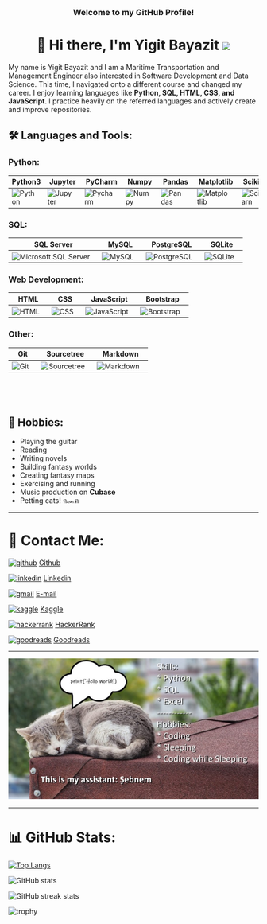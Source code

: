 <!-- HEADER -->
<h3 align="center">
     <br>Welcome to my GitHub Profile!
</h3>

<h1 align="center">🧭 Hi there, I'm Yigit Bayazit </a> <img src="https://user-images.githubusercontent.com/64318469/176737130-33ef105d-385a-43e4-a68e-33ac3f19ab12.gif" height="32" /></h1>

My name is Yigit Bayazit and I am a Maritime Transportation and Management Engineer also interested in Software Development and Data Science. This time, I navigated onto a different course and changed my career. I enjoy learning languages like **Python, SQL, HTML, CSS, and JavaScript**. I practice heavily on the referred languages and actively create and improve repositories.

<div>

## 🛠️ Languages and Tools:

### Python:

| Python3 | Jupyter | PyCharm | Numpy | Pandas | Matplotlib | Scikitlearn |
|----------|----------|----------|--------|--------|--------|-----------|
| <img align="center" alt="Python" width="50px" style="padding-right:10px;" src="https://cdn.jsdelivr.net/gh/devicons/devicon@latest/icons/python/python-original.svg" /> | <img align="center" alt="Jupyter" width="40px" style="padding-right:10px;" src="https://cdn.jsdelivr.net/gh/devicons/devicon@latest/icons/jupyter/jupyter-original-wordmark.svg" /> | <img align="center" alt="Pycharm" width="40px" style="padding-right:10px;" src="https://cdn.jsdelivr.net/gh/devicons/devicon@latest/icons/pycharm/pycharm-original.svg" /> | <img align="center" alt="Numpy" width="40px" style="padding-right:10px;" src="https://cdn.jsdelivr.net/gh/devicons/devicon@latest/icons/numpy/numpy-original.svg" /> | <img align="center" alt="Pandas" width="40px" style="padding-right:10px;" src="https://cdn.jsdelivr.net/gh/devicons/devicon@latest/icons/pandas/pandas-original-wordmark.svg" />| <img align="center" alt="Matplotlib" width="40px" style="padding-right:10px;" src="https://cdn.jsdelivr.net/gh/devicons/devicon@latest/icons/matplotlib/matplotlib-original-wordmark.svg" /> | <img align="center" alt="Scikitlearn" width="40px" style="padding-right:10px;" src="https://cdn.jsdelivr.net/gh/devicons/devicon@latest/icons/scikitlearn/scikitlearn-original.svg" /> |

<!-- align="left" alt="PyQt" width="40px" style="padding-right:10px;" <img src="https://cdn.jsdelivr.net/gh/devicons/devicon@latest/icons/qt/qt-original.svg" /> -->

### SQL:

| SQL Server | MySQL | PostgreSQL | SQLite |
|----------|----------|----------|--------|
| <img align="center" alt="Microsoft SQL Server" width="50px" style="padding-right:10px;" src="https://cdn.jsdelivr.net/gh/devicons/devicon@latest/icons/microsoftsqlserver/microsoftsqlserver-original.svg" /> | <img align="center" alt="MySQL" width="40px" style="padding-right:10px;" src="https://cdn.jsdelivr.net/gh/devicons/devicon@latest/icons/mysql/mysql-original.svg" /> | <img align="center" alt="PostgreSQL" width="40px" style="padding-right:10px;" src="https://cdn.jsdelivr.net/gh/devicons/devicon@latest/icons/postgresql/postgresql-plain.svg" /> | <img align="center" alt="SQLite" width="40px" style="padding-right:10px;" src="https://cdn.jsdelivr.net/gh/devicons/devicon@latest/icons/sqlite/sqlite-original.svg" /> |

### Web Development:

| HTML | CSS | JavaScript | Bootstrap |
|-----|------|------------|-----------|
| <img align="center" alt="HTML" width="50px" style="padding-right:10px;" src="https://cdn.jsdelivr.net/gh/devicons/devicon@latest/icons/html5/html5-original-wordmark.svg" /> | <img align="center" alt="CSS" width="50px" style="padding-right:10px;" src="https://cdn.jsdelivr.net/gh/devicons/devicon@latest/icons/css3/css3-original-wordmark.svg" /> | <img align="center" alt="JavaScript" width="50px" style="padding-right:10px;" src="https://cdn.jsdelivr.net/gh/devicons/devicon@latest/icons/javascript/javascript-original.svg" /> | <img align="center" alt="Bootstrap" width="50px" style="padding-right:10px;" src="https://cdn.jsdelivr.net/gh/devicons/devicon@latest/icons/bootstrap/bootstrap-original.svg" />

### Other:

| Git | Sourcetree | Markdown |
|----------|----------|----------|
| <img align="center" alt="Git" width="40px" style="padding-right:10px;" src="https://cdn.jsdelivr.net/gh/devicons/devicon@latest/icons/git/git-original.svg" /> | <img align="center" alt="Sourcetree" width="40px" style="padding-right:10px;" src="https://cdn.jsdelivr.net/gh/devicons/devicon@latest/icons/sourcetree/sourcetree-original.svg" /> | <img align="center" alt="Markdown" width="40px" style="padding-right:10px;" src="https://cdn.jsdelivr.net/gh/devicons/devicon@latest/icons/markdown/markdown-original.svg" /> |


<br />
<!-- <img align="left" alt="Django" width="30px" style="padding-right:10px;" src="https://cdn.jsdelivr.net/gh/devicons/devicon@latest/icons/django/django-plain.svg" /> -->
<!-- <img align="left" alt="Flask" width="30px" style="padding-right:10px;" src="https://cdn.jsdelivr.net/gh/devicons/devicon@latest/icons/flask/flask-original-wordmark.svg" /> -->
<br />

</div>

#

## 🎸 Hobbies:
* Playing the guitar
* Reading
* Writing novels
* Building fantasy worlds
* Creating fantasy maps
* Exercising and running
* Music production on **Cubase**
* Petting cats! ฅᨐฅ

<hr>

# 📧 Contact Me: <br>
[<img src='https://cdn.jsdelivr.net/npm/simple-icons@3.0.1/icons/github.svg' alt='github' height='40'>](https://github.com/Trigenaris)      [Github](https://github.com/Trigenaris)

[<img src='https://cdn.jsdelivr.net/npm/simple-icons@3.0.1/icons/linkedin.svg' alt='linkedin' height='40'>](https://www.linkedin.com/in/yigit-bayazit-0a0209a3/)      [Linkedin](https://www.linkedin.com/in/yigit-bayazit-0a0209a3/) 

[<img src='https://cdn.jsdelivr.net/npm/simple-icons@3.0.1/icons/gmail.svg' alt='gmail' height='40'>](mailto:ygtbyzt@gmail.com)      [E-mail](mailto:ygtbyzt@gmail.com)

[<img src='https://cdn.jsdelivr.net/npm/simple-icons@3.0.1/icons/kaggle.svg' alt='kaggle' height='40'>](https://www.kaggle.com/trigenaris)      [Kaggle](https://www.kaggle.com/trigenaris)

[<img src='https://cdn.jsdelivr.net/npm/simple-icons@3.0.1/icons/hackerrank.svg' alt='hackerrank' height='40'>](https://www.hackerrank.com/profile/ygtbyzt)      [HackerRank](https://www.hackerrank.com/profile/ygtbyzt) 

[<img src='https://cdn.jsdelivr.net/npm/simple-icons@3.0.1/icons/goodreads.svg' alt='goodreads' height='40'>](https://www.goodreads.com/user/show/67637962-yi-it-bayaz-t)      [Goodreads](https://www.goodreads.com/user/show/67637962-yi-it-bayaz-t)


<hr>

![She is helping me while I rest](https://github.com/Trigenaris/Trigenaris/blob/main/sebnem11.jpg)

<hr>

# 📊 GitHub Stats:

[![Top Langs](https://github-readme-stats.vercel.app/api/top-langs/?username=Trigenaris)](https://github.com/anuraghazra/github-readme-stats)

![GitHub stats](https://github-readme-stats.vercel.app/api?username=Trigenaris&show_icons=true)  

![GitHub streak stats](https://streak-stats.demolab.com/?user=Trigenaris)  

![trophy](https://github-profile-trophy.vercel.app/?username=Trigenaris)
